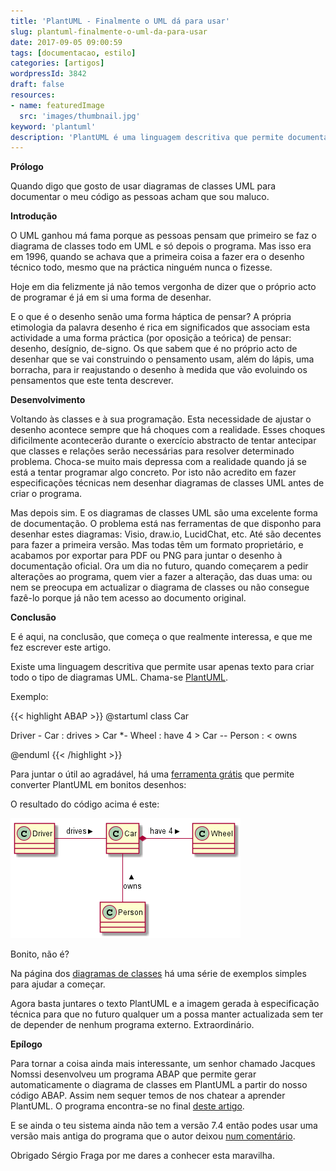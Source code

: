 ```yaml
---
title: 'PlantUML - Finalmente o UML dá para usar'
slug: plantuml-finalmente-o-uml-da-para-usar
date: 2017-09-05 09:00:59
tags: [documentacao, estilo]
categories: [artigos]
wordpressId: 3842
draft: false
resources:
- name: featuredImage
  src: 'images/thumbnail.jpg'
keyword: 'plantuml'
description: 'PlantUML é uma linguagem descritiva que permite documentar diagramas de classe UML de forma simples sem depender de ferramentas externas'
---
```

**Prólogo**

Quando digo que gosto de usar diagramas de classes UML para documentar o meu código as pessoas acham que sou maluco.

**Introdução**

O UML ganhou má fama porque as pessoas pensam que primeiro se faz o diagrama de classes todo em UML e só depois o programa. Mas isso era em 1996, quando se achava que a primeira coisa a fazer era o desenho técnico todo, mesmo que na práctica ninguém nunca o fizesse.

Hoje em dia felizmente já não temos vergonha de dizer que o próprio acto de programar é já em si uma forma de desenhar.

<!--more-->

E o que é o desenho senão uma forma háptica de pensar? A própria etimologia da palavra desenho é rica em significados que associam esta actividade a uma forma práctica (por oposição a teórica) de pensar: desenho, desígnio, de-signo. Os que sabem que é no próprio acto de desenhar que se vai construindo o pensamento usam, além do lápis, uma borracha, para ir reajustando o desenho à medida que vão evoluindo os pensamentos que este tenta descrever.

**Desenvolvimento**

Voltando às classes e à sua programação. Esta necessidade de ajustar o desenho acontece sempre que há choques com a realidade. Esses choques dificilmente acontecerão durante o exercício abstracto de tentar antecipar que classes e relações serão necessárias para resolver determinado problema. Choca-se muito mais depressa com a realidade quando já se está a tentar programar algo concreto. Por isto não acredito em fazer especificações técnicas nem desenhar diagramas de classes UML antes de criar o programa.

Mas depois sim. E os diagramas de classes UML são uma excelente forma de documentação. O problema está nas ferramentas de que disponho para desenhar estes diagramas: Visio, draw.io, LucidChat, etc. Até são decentes para fazer a primeira versão. Mas todas têm um formato proprietário, e acabamos por exportar para PDF ou PNG para juntar o desenho à documentação oficial. Ora um dia no futuro, quando começarem a pedir alterações ao programa, quem vier a fazer a alteração, das duas uma: ou nem se preocupa em actualizar o diagrama de classes ou não consegue fazê-lo porque já não tem acesso ao documento original.

**Conclusão**

E é aqui, na conclusão, que começa o que realmente interessa, e que me fez escrever este artigo.

Existe uma linguagem descritiva que permite usar apenas texto para criar todo o tipo de diagramas UML. Chama-se [PlantUML][1].

Exemplo:

{{< highlight ABAP >}}
@startuml
class Car

Driver - Car : drives >
Car *- Wheel : have 4 >
Car -- Person : < owns

@enduml
{{< /highlight >}}

Para juntar o útil ao agradável, há uma [ferramenta grátis][2] que permite converter PlantUML em bonitos desenhos:

O resultado do código acima é este:

[![Diagrama de classes UML][3]][3]

Bonito, não é?

Na página dos [diagramas de classes][4] há uma série de exemplos simples para ajudar a começar.

Agora basta juntares o texto PlantUML e a imagem gerada à especificação técnica para que no futuro qualquer um a possa manter actualizada sem ter de depender de nenhum programa externo. Extraordinário.

**Epílogo**

Para tornar a coisa ainda mais interessante, um senhor chamado Jacques Nomssi desenvolveu um programa ABAP que permite gerar automaticamente o diagrama de classes em PlantUML a partir do nosso código ABAP. Assim nem sequer temos de nos chatear a aprender PlantUML. O programa encontra-se no final [deste artigo][5].

E se ainda o teu sistema ainda não tem a versão 7.4 então podes usar uma versão mais antiga do programa que o autor deixou [num comentário][6].

Obrigado Sérgio Fraga por me dares a conhecer esta maravilha.

   [1]: http://plantuml.com
   [2]: http://www.plantuml.com/plantuml
   [3]: images/plantuml_class_diagram.png
   [4]: http://plantuml.com/class-diagram
   [5]: https://blogs.sap.com/2017/04/27/plantuml-diagrams/
   [6]: https://blogs.sap.com/2017/04/27/plantuml-diagrams/#comment-381746
